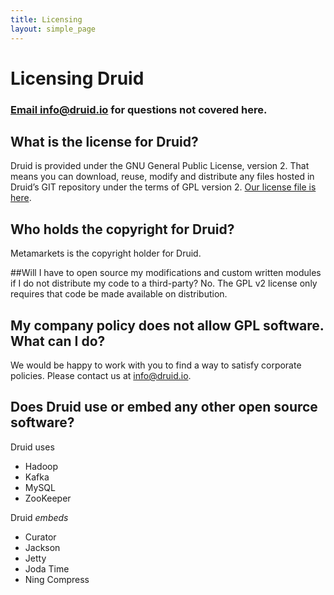 ```yaml
---
title: Licensing
layout: simple_page
---
```


# Licensing Druid
### [Email info@druid.io](mailto:info@druid.io) for questions not covered here.

## What is the license for Druid?
Druid is provided under the GNU General Public License, version 2. That means you can download, reuse, modify and distribute any files hosted in Druid’s GIT repository under the terms of GPL version 2. <a href="https://github.com/metamx/druid/blob/master/LICENSE">Our license file is here</a>.

## Who holds the copyright for Druid?
Metamarkets is the copyright holder for Druid.

##Will I have to open source my modifications and custom written modules if I do not distribute my code to a third-party?
No. The GPL v2 license only requires that code be made available on distribution.

## My company policy does not allow GPL software. What can I do?
We would be happy to work with you to find a way to satisfy corporate policies. Please contact us at <info@druid.io>.

## Does Druid use or embed any other open source software?
Druid uses 
- Hadoop
- Kafka
- MySQL
- ZooKeeper  


Druid *embeds* 
- Curator
- Jackson
- Jetty
- Joda Time
- Ning Compress

